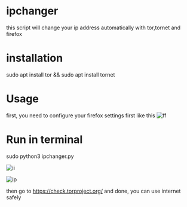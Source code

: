 # ipchanger 
this script will change your ip address automatically with tor,tornet and firefox
# installation
sudo apt install tor && sudo apt install tornet
# Usage
first, you need to configure your firefox settings first like this
![ff](https://github.com/user-attachments/assets/7427d668-a8be-4c4f-a7dc-886bab75f29a)
# Run in terminal
sudo python3 ipchanger.py

![ii](https://github.com/user-attachments/assets/b5831614-848a-4e48-8398-3ebc91a378fa)

![ip](https://github.com/user-attachments/assets/dea93c7d-d2bf-46b4-b3b1-071b05fa7450)

then go to https://check.torproject.org/
and done, you can use internet safely  
